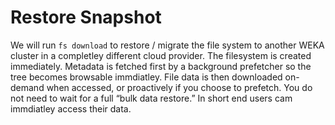 # Restore Snapshot

  We will run `fs download` to restore / migrate the file system to another WEKA cluster in a completley different cloud provider. The filesystem is created immediately. Metadata is fetched first by a background prefetcher so the tree becomes browsable immdiatley. File data is then downloaded on-demand when accessed, or proactively if you choose to prefetch. You do not need to wait for a full “bulk data restore.”  In short end users cam immdiatley access their data.